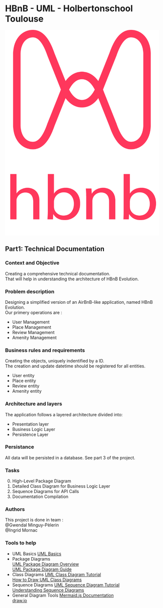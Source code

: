 # **HBnB - UML - Holbertonschool Toulouse**  
![logo](https://github.com/Mornac/holbertonschool-hbnb/blob/main/media/png/logo.png)

## **Part1: Technical Documentation**  
### **Context and Objective**
Creating a comprehensive technical documentation.  
That will help in understanding the architecture of HBnB Evolution.

### **Problem description**
Designing a simplified version of an AirBnB-like application, named HBnB Evolution.  
Our primery operations are :
- User Management  
- Place Management  
- Review Management  
- Amenity Management  

### **Business rules and requirements**
Creating the objects, uniquely indentified by a ID.  
The creation and update datetime should be registered for all entities.
- User entity  
- Place entity  
- Review entity  
- Amenity entity  

### **Architecture and layers**
The application follows a layered architecture divided into:  
- Presentation layer  
- Business Logic Layer  
- Persistence Layer  

### **Persistance**
All data will be persisted in a database. See part 3 of the project.  

### **Tasks**
0. High-Level Package Diagram  
1. Detailed Class Diagram for Business Logic Layer  
2. Sequence Diagrams for API Calls  
3. Documentation Compilation  

### **Authors**
This project is done in team :  
@Gwendal Minguy-Pèlerin  
@Ingrid Mornac

### **Tools to help**
- UML Basics
[UML Basics](https://github.com/Mornac/holbertonschool-hbnb/blob/main/media/png/OOP%20-%20Introduction%20to%20UML%20Public.pdf)
- Package Diagrams  
[UML Package Diagram Overview](https://www.uml-diagrams.org/package-diagrams.html)  
[UML Package Diagram Guide](https://www.visual-paradigm.com/guide/uml-unified-modeling-language/what-is-package-diagram/)  
- Class Diagrams
[UML Class Diagram Tutorial](https://creately.com/blog/software-teams/class-diagram-tutorial/)  
[How to Draw UML Class Diagrams](https://www.visual-paradigm.com/guide/uml-unified-modeling-language/what-is-class-diagram/)  
- Sequence Diagrams
[UML Sequence Diagram Tutorial](https://creately.com/guides/sequence-diagram-tutorial/)  
[Understanding Sequence Diagrams](https://www.uml-diagrams.org/sequence-diagrams.html)  
- General Diagram Tools
[Mermaid.js Documentation](http://mermaid.js.org/)  
[draw.io](https://www.drawio.com/)